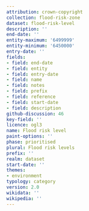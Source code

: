 ```yaml
---
attribution: crown-copyright
collection: flood-risk-zone
dataset: flood-risk-level
description: ''
end-date: ''
entity-maximum: '6499999'
entity-minimum: '6450000'
entry-date: ''
fields:
- field: end-date
- field: entity
- field: entry-date
- field: name
- field: notes
- field: prefix
- field: reference
- field: start-date
- field: description
github-discussion: 46
key-field: ''
licence: ogl3
name: Flood risk level
paint-options: ''
phase: prioritised
plural: Flood risk levels
prefix: ''
realm: dataset
start-date: ''
themes:
- environment
typology: category
version: 2.0
wikidata: ''
wikipedia: ''
---
```

